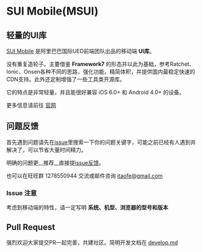 # SUI Mobile(MSUI)

## 轻量的UI库

[SUI Mobile](http://m.sui.taobao.org/) 是阿里巴巴国际UED前端团队出品的移动端  __UI库__。

没有重复造轮子。主要借鉴 __Framework7__ 的形态并以此为基础，参考Ratchet、Ionic、Onsen各种不同的思路，强化功能，精简体积，并提供国内最稳定快速的CDN支持。此外还定制增强了一些工具类开源库。

它的特点是非常轻量，并且能很好兼容 iOS 6.0+ 和 Android 4.0+  的设备。

更多信息请前往 [官网](http://m.sui.taobao.org/)

## 问题反馈

首先遇到问题请先在[issue](https://github.com/sdc-alibaba/SUI-Mobile/issues)里搜索一下你的问题关键字，可能之前已经有人遇到并解决了，可以节省大量时间精力。

明确的问题更__推荐__直接提[issue反馈](https://github.com/sdc-alibaba/SUI-Mobile/issues)。

也可以在旺旺群 1278550944 交流或邮件咨询 itaofe@gmail.com

### Issue 注意

考虑到移动端的特性，请一定写明 __系统、机型、浏览器的型号和版本__

## Pull Request

强烈欢迎大家提交PR一起完善，共建社区。简明开发文档在 [develop.md](https://github.com/sdc-alibaba/SUI-Mobile/blob/dev/develop.md)
